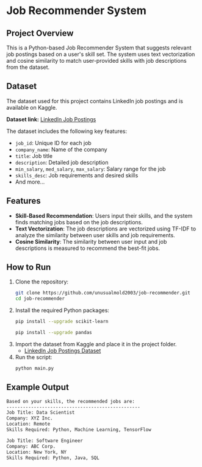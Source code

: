 # Job Recommender System

## Project Overview
This is a Python-based Job Recommender System that suggests relevant job postings based on a user's skill set. The system uses text vectorization and cosine similarity to match user-provided skills with job descriptions from the dataset.

## Dataset
The dataset used for this project contains LinkedIn job postings and is available on Kaggle.

**Dataset link:** [LinkedIn Job Postings](https://www.kaggle.com/datasets/arshkon/linkedin-job-postings)

The dataset includes the following key features:
- `job_id`: Unique ID for each job
- `company_name`: Name of the company
- `title`: Job title
- `description`: Detailed job description
- `min_salary`, `med_salary`, `max_salary`: Salary range for the job
- `skills_desc`: Job requirements and desired skills
- And more...

## Features
- **Skill-Based Recommendation**: Users input their skills, and the system finds matching jobs based on the job descriptions.
- **Text Vectorization**: The job descriptions are vectorized using TF-IDF to analyze the similarity between user skills and job requirements.
- **Cosine Similarity**: The similarity between user input and job descriptions is measured to recommend the best-fit jobs.

## How to Run
1. Clone the repository:
    ```bash
    git clone https://github.com/unusualmold2003/job-recommender.git
    cd job-recommender
    ```
2. Install the required Python packages:
    ```bash
    pip install --upgrade scikit-learn

    pip install --upgrade pandas
    ```
3. Import the dataset from Kaggle and place it in the project folder.
    - [LinkedIn Job Postings Dataset](https://www.kaggle.com/datasets/arshkon/linkedin-job-postings)
4. Run the script:
    ```bash
    python main.py
    ```

## Example Output
```bash
Based on your skills, the recommended jobs are:
-------------------------------------------------
Job Title: Data Scientist
Company: XYZ Inc.
Location: Remote
Skills Required: Python, Machine Learning, TensorFlow

Job Title: Software Engineer
Company: ABC Corp.
Location: New York, NY
Skills Required: Python, Java, SQL
